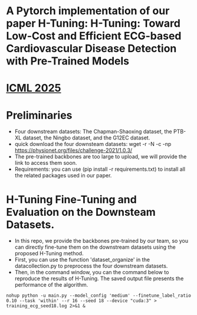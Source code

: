 # A Pytorch implementation of our paper H-Tuning: H-Tuning: Toward Low-Cost and Efficient ECG-based Cardiovascular Disease Detection with Pre-Trained Models
# [ICML 2025](https://icml.cc/virtual/2025/poster/45284)
# Preliminaries
* Four downstream datasets: The Chapman-Shaoxing dataset, the PTB-XL dataset, the Ningbo dataset, and the G12EC dataset.
* quick download the four downsteam datasets: wget -r -N -c -np https://physionet.org/files/challenge-2021/1.0.3/
* The pre-trained backbones are too large to upload, we will provide the link to access them soon.
* Requirements: you can use (pip install -r requirements.txt) to install all the related packages used in our paper.
# H-Tuning Fine-Tuning and Evaluation on the Downsteam Datasets.
* In this repo, we provide the backbones pre-trained by our team, so you can directly fine-tune them on the downstream datasets using the proposed H-Tuning method.
* First, you can use the function 'dataset_organize' in the datacollection.py to preprocess the four downstream datasets.
* Then, in the command window, you can the command below to reproduce the results of H-Tuning. The saved output file presents the performance of the algorithm.
```
nohup python -u main.py --model_config 'medium' --finetune_label_ratio 0.10 --task 'within' --r 16 --seed 18 --device "cuda:3" > training_ecg_seed18.log 2>&1 &
```


